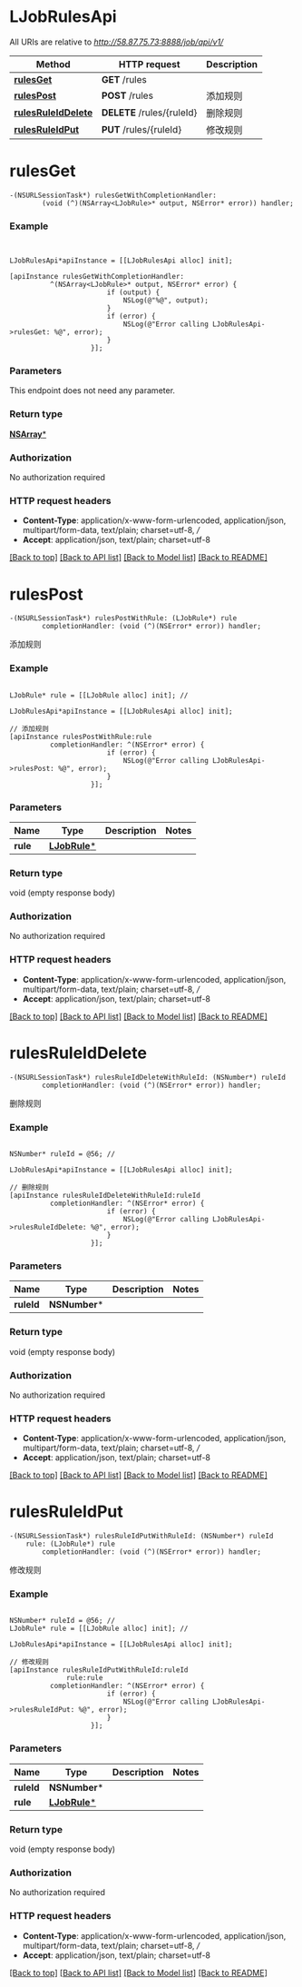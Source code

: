 # LJobRulesApi

All URIs are relative to *http://58.87.75.73:8888/job/api/v1/*

Method | HTTP request | Description
------------- | ------------- | -------------
[**rulesGet**](LJobRulesApi.md#rulesget) | **GET** /rules | 
[**rulesPost**](LJobRulesApi.md#rulespost) | **POST** /rules | 添加规则
[**rulesRuleIdDelete**](LJobRulesApi.md#rulesruleiddelete) | **DELETE** /rules/{ruleId} | 删除规则
[**rulesRuleIdPut**](LJobRulesApi.md#rulesruleidput) | **PUT** /rules/{ruleId} | 修改规则


# **rulesGet**
```objc
-(NSURLSessionTask*) rulesGetWithCompletionHandler: 
        (void (^)(NSArray<LJobRule>* output, NSError* error)) handler;
```



### Example 
```objc


LJobRulesApi*apiInstance = [[LJobRulesApi alloc] init];

[apiInstance rulesGetWithCompletionHandler: 
          ^(NSArray<LJobRule>* output, NSError* error) {
                        if (output) {
                            NSLog(@"%@", output);
                        }
                        if (error) {
                            NSLog(@"Error calling LJobRulesApi->rulesGet: %@", error);
                        }
                    }];
```

### Parameters
This endpoint does not need any parameter.

### Return type

[**NSArray<LJobRule>***](LJobRule.md)

### Authorization

No authorization required

### HTTP request headers

 - **Content-Type**: application/x-www-form-urlencoded, application/json, multipart/form-data, text/plain; charset=utf-8, */*
 - **Accept**: application/json, text/plain; charset=utf-8

[[Back to top]](#) [[Back to API list]](../README.md#documentation-for-api-endpoints) [[Back to Model list]](../README.md#documentation-for-models) [[Back to README]](../README.md)

# **rulesPost**
```objc
-(NSURLSessionTask*) rulesPostWithRule: (LJobRule*) rule
        completionHandler: (void (^)(NSError* error)) handler;
```

添加规则

### Example 
```objc

LJobRule* rule = [[LJobRule alloc] init]; // 

LJobRulesApi*apiInstance = [[LJobRulesApi alloc] init];

// 添加规则
[apiInstance rulesPostWithRule:rule
          completionHandler: ^(NSError* error) {
                        if (error) {
                            NSLog(@"Error calling LJobRulesApi->rulesPost: %@", error);
                        }
                    }];
```

### Parameters

Name | Type | Description  | Notes
------------- | ------------- | ------------- | -------------
 **rule** | [**LJobRule***](LJobRule*.md)|  | 

### Return type

void (empty response body)

### Authorization

No authorization required

### HTTP request headers

 - **Content-Type**: application/x-www-form-urlencoded, application/json, multipart/form-data, text/plain; charset=utf-8, */*
 - **Accept**: application/json, text/plain; charset=utf-8

[[Back to top]](#) [[Back to API list]](../README.md#documentation-for-api-endpoints) [[Back to Model list]](../README.md#documentation-for-models) [[Back to README]](../README.md)

# **rulesRuleIdDelete**
```objc
-(NSURLSessionTask*) rulesRuleIdDeleteWithRuleId: (NSNumber*) ruleId
        completionHandler: (void (^)(NSError* error)) handler;
```

删除规则

### Example 
```objc

NSNumber* ruleId = @56; // 

LJobRulesApi*apiInstance = [[LJobRulesApi alloc] init];

// 删除规则
[apiInstance rulesRuleIdDeleteWithRuleId:ruleId
          completionHandler: ^(NSError* error) {
                        if (error) {
                            NSLog(@"Error calling LJobRulesApi->rulesRuleIdDelete: %@", error);
                        }
                    }];
```

### Parameters

Name | Type | Description  | Notes
------------- | ------------- | ------------- | -------------
 **ruleId** | **NSNumber***|  | 

### Return type

void (empty response body)

### Authorization

No authorization required

### HTTP request headers

 - **Content-Type**: application/x-www-form-urlencoded, application/json, multipart/form-data, text/plain; charset=utf-8, */*
 - **Accept**: application/json, text/plain; charset=utf-8

[[Back to top]](#) [[Back to API list]](../README.md#documentation-for-api-endpoints) [[Back to Model list]](../README.md#documentation-for-models) [[Back to README]](../README.md)

# **rulesRuleIdPut**
```objc
-(NSURLSessionTask*) rulesRuleIdPutWithRuleId: (NSNumber*) ruleId
    rule: (LJobRule*) rule
        completionHandler: (void (^)(NSError* error)) handler;
```

修改规则

### Example 
```objc

NSNumber* ruleId = @56; // 
LJobRule* rule = [[LJobRule alloc] init]; // 

LJobRulesApi*apiInstance = [[LJobRulesApi alloc] init];

// 修改规则
[apiInstance rulesRuleIdPutWithRuleId:ruleId
              rule:rule
          completionHandler: ^(NSError* error) {
                        if (error) {
                            NSLog(@"Error calling LJobRulesApi->rulesRuleIdPut: %@", error);
                        }
                    }];
```

### Parameters

Name | Type | Description  | Notes
------------- | ------------- | ------------- | -------------
 **ruleId** | **NSNumber***|  | 
 **rule** | [**LJobRule***](LJobRule*.md)|  | 

### Return type

void (empty response body)

### Authorization

No authorization required

### HTTP request headers

 - **Content-Type**: application/x-www-form-urlencoded, application/json, multipart/form-data, text/plain; charset=utf-8, */*
 - **Accept**: application/json, text/plain; charset=utf-8

[[Back to top]](#) [[Back to API list]](../README.md#documentation-for-api-endpoints) [[Back to Model list]](../README.md#documentation-for-models) [[Back to README]](../README.md)

